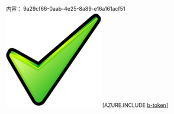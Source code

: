 内容： 9a29cf66-0aab-4e25-8a89-e16a161acf51![图像](d65725ac-8721-4961-b52f-217bec7fe504.png)
[AZURE.INCLUDE [b-token](5dab9c71-0cab-45ef-a93a-f3af0a680771.md)]
